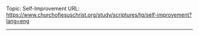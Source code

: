 Topic: Self-Improvement
URL: https://www.churchofjesuschrist.org/study/scriptures/tg/self-improvement?lang=eng

---

